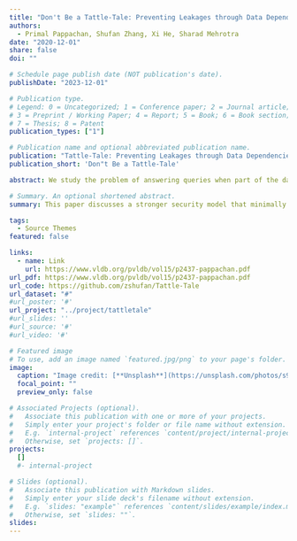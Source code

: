 ```yaml
---
title: "Don't Be a Tattle-Tale: Preventing Leakages through Data Dependencies on Access Control Protected Data"
authors:
  - Primal Pappachan, Shufan Zhang, Xi He, Sharad Mehrotra
date: "2020-12-01"
share: false
doi: ""

# Schedule page publish date (NOT publication's date).
publishDate: "2023-12-01"

# Publication type.
# Legend: 0 = Uncategorized; 1 = Conference paper; 2 = Journal article;
# 3 = Preprint / Working Paper; 4 = Report; 5 = Book; 6 = Book section;
# 7 = Thesis; 8 = Patent
publication_types: ["1"]

# Publication name and optional abbreviated publication name.
publication: "Tattle-Tale: Preventing Leakages through Data Dependencies on Access Control Protected Data"
publication_short: 'Don"t Be a Tattle-Tale'

abstract: We study the problem of answering queries when part of the data may be sensitive and should not be leaked to the querier. Simply restricting the computation to non-sensitive part of the data may leak sensitive data through inference based on data dependencies. While inference control from data dependencies during query processing has been studied in the literature, existing solution either detect and deny queries causing leakage, or use a weak security model that only protects against exact reconstruction of the sensitive data. In this paper, we adopt a stronger security model based on full deniability that prevents any information about sensitive data to be inferred from query answers.

# Summary. An optional shortened abstract.
summary: This paper discusses a stronger security model that minimally hides non-sensitive cells during query processing, thus preventing information leakages about sensitive data to be inferred from query answers.

tags:
  - Source Themes
featured: false

links:
  - name: Link
    url: https://www.vldb.org/pvldb/vol15/p2437-pappachan.pdf
url_pdf: https://www.vldb.org/pvldb/vol15/p2437-pappachan.pdf
url_code: https://github.com/zshufan/Tattle-Tale
url_dataset: "#"
#url_poster: '#'
url_project: "../project/tattletale"
#url_slides: ''
#url_source: '#'
#url_video: '#'

# Featured image
# To use, add an image named `featured.jpg/png` to your page's folder.
image:
  caption: "Image credit: [**Unsplash**](https://unsplash.com/photos/s9CC2SKySJM)"
  focal_point: ""
  preview_only: false

# Associated Projects (optional).
#   Associate this publication with one or more of your projects.
#   Simply enter your project's folder or file name without extension.
#   E.g. `internal-project` references `content/project/internal-project/index.md`.
#   Otherwise, set `projects: []`.
projects:
  []
  #- internal-project

# Slides (optional).
#   Associate this publication with Markdown slides.
#   Simply enter your slide deck's filename without extension.
#   E.g. `slides: "example"` references `content/slides/example/index.md`.
#   Otherwise, set `slides: ""`.
slides:
---
```

